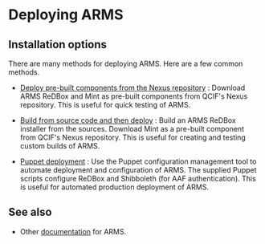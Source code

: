 # Deploying ARMS

## Installation options

There are many methods for deploying ARMS. Here are a few common methods.

- [Deploy pre-built components from the  Nexus repository](deploy-nexus.md)
: Download ARMS ReDBox and Mint as pre-built components from QCIF's
  Nexus repository.
  This is useful for quick testing of ARMS.

- [Build from source code and then deploy](deploy-source.md)
: Build an ARMS ReDBox installer from the sources. Download Mint as a
  pre-built component from QCIF's Nexus repository.
  This is useful for creating and testing custom builds of ARMS.

- [Puppet deployment](deploy-puppet.md)
: Use the Puppet configuration management tool to automate deployment
  and configuration of ARMS. The supplied Puppet scripts configure
  ReDBox and Shibboleth (for AAF authentication).
  This is useful for automated production deployment of ARMS.

## See also

- Other [documentation](README.md) for ARMS.
